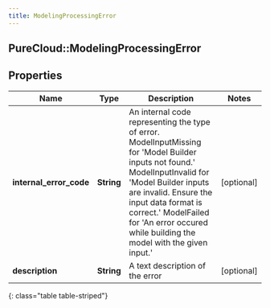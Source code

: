```yaml
---
title: ModelingProcessingError
---
```

## PureCloud::ModelingProcessingError

## Properties

|Name | Type | Description | Notes|
|------------ | ------------- | ------------- | -------------|
| **internal_error_code** | **String** | An internal code representing the type of error. ModelInputMissing for &#39;Model Builder inputs not found.&#39; ModelInputInvalid for &#39;Model Builder inputs are invalid. Ensure the input data format is correct.&#39; ModelFailed for &#39;An error occured while building the model with the given input.&#39; | [optional] |
| **description** | **String** | A text description of the error | [optional] |
{: class="table table-striped"}



